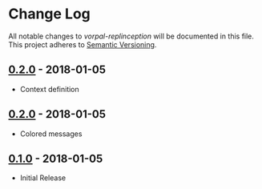 # Change Log

All notable changes to *vorpal-replinception* will be documented in this file.
This project adheres to [Semantic Versioning](http://semver.org/).

## [0.2.0] - 2018-01-05
- Context definition

## [0.2.0] - 2018-01-05
- Colored messages

## [0.1.0] - 2018-01-05
- Initial Release

[unreleased]: https://github.com/AdrieanKhisbe/hapi-configue/compare/v0.3.0...HEAD
[0.3.0]: https://github.com/AdrieanKhisbe/hapi-configue/compare/v0.2.0....v0.3.0
[0.2.0]: https://github.com/AdrieanKhisbe/hapi-configue/compare/v0.1.0....v0.2.0
[0.1.0]: https://github.com/AdrieanKhisbe/hapi-configue/compare/9b9ae33....v0.1.0
